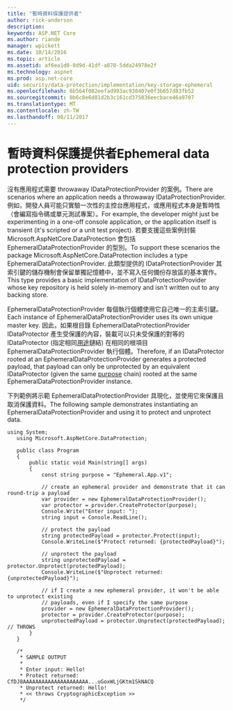 ```yaml
---
title: "暫時資料保護提供者"
author: rick-anderson
description: 
keywords: ASP.NET Core
ms.author: riande
manager: wpickett
ms.date: 10/14/2016
ms.topic: article
ms.assetid: af6ea1d0-0d9d-41df-a870-5dda24978e2f
ms.technology: aspnet
ms.prod: asp.net-core
uid: security/data-protection/implementation/key-storage-ephemeral
ms.openlocfilehash: 6b564f082eefad993ac938407e0f3b657d83fb52
ms.sourcegitcommit: 0b6c8e6d81d2b3c161cd375036eecbace46a9707
ms.translationtype: MT
ms.contentlocale: zh-TW
ms.lasthandoff: 08/11/2017
---
```

# <a name="ephemeral-data-protection-providers"></a><span data-ttu-id="9ca9b-103">暫時資料保護提供者</span><span class="sxs-lookup"><span data-stu-id="9ca9b-103">Ephemeral data protection providers</span></span>

<a name=data-protection-implementation-key-storage-ephemeral></a>

<span data-ttu-id="9ca9b-104">沒有應用程式需要 throwaway IDataProtectionProvider 的案例。</span><span class="sxs-lookup"><span data-stu-id="9ca9b-104">There are scenarios where an application needs a throwaway IDataProtectionProvider.</span></span> <span data-ttu-id="9ca9b-105">例如，開發人員可能只實驗一次性的主控台應用程式，或應用程式本身是暫時性 （會編寫指令碼或單元測試專案）。</span><span class="sxs-lookup"><span data-stu-id="9ca9b-105">For example, the developer might just be experimenting in a one-off console application, or the application itself is transient (it's scripted or a unit test project).</span></span> <span data-ttu-id="9ca9b-106">若要支援這些案例封裝 Microsoft.AspNetCore.DataProtection 會包括 EphemeralDataProtectionProvider 的型別。</span><span class="sxs-lookup"><span data-stu-id="9ca9b-106">To support these scenarios the package Microsoft.AspNetCore.DataProtection includes a type EphemeralDataProtectionProvider.</span></span> <span data-ttu-id="9ca9b-107">此類型提供的 IDataProtectionProvider 其索引鍵的儲存機制會保留單獨記憶體中，並不寫入任何備份存放區的基本實作。</span><span class="sxs-lookup"><span data-stu-id="9ca9b-107">This type provides a basic implementation of IDataProtectionProvider whose key repository is held solely in-memory and isn't written out to any backing store.</span></span>

<span data-ttu-id="9ca9b-108">EphemeralDataProtectionProvider 每個執行個體使用它自己唯一的主索引鍵。</span><span class="sxs-lookup"><span data-stu-id="9ca9b-108">Each instance of EphemeralDataProtectionProvider uses its own unique master key.</span></span> <span data-ttu-id="9ca9b-109">因此，如果根目錄 EphemeralDataProtectionProvider IDataProtector 產生受保護的內容，裝載可以只未受保護的對等的 IDataProtector (指定相同[用途](../consumer-apis/purpose-strings.md#data-protection-consumer-apis-purposes)鏈結) 在相同的根項目EphemeralDataProtectionProvider 執行個體。</span><span class="sxs-lookup"><span data-stu-id="9ca9b-109">Therefore, if an IDataProtector rooted at an EphemeralDataProtectionProvider generates a protected payload, that payload can only be unprotected by an equivalent IDataProtector (given the same [purpose](../consumer-apis/purpose-strings.md#data-protection-consumer-apis-purposes) chain) rooted at the same EphemeralDataProtectionProvider instance.</span></span>

<span data-ttu-id="9ca9b-110">下列範例將示範 EphemeralDataProtectionProvider 具現化，並使用它來保護且取消保護資料。</span><span class="sxs-lookup"><span data-stu-id="9ca9b-110">The following sample demonstrates instantiating an EphemeralDataProtectionProvider and using it to protect and unprotect data.</span></span>

```none
using System;
   using Microsoft.AspNetCore.DataProtection;

   public class Program
   {
       public static void Main(string[] args)
       {
           const string purpose = "Ephemeral.App.v1";

           // create an ephemeral provider and demonstrate that it can round-trip a payload
           var provider = new EphemeralDataProtectionProvider();
           var protector = provider.CreateProtector(purpose);
           Console.Write("Enter input: ");
           string input = Console.ReadLine();

           // protect the payload
           string protectedPayload = protector.Protect(input);
           Console.WriteLine($"Protect returned: {protectedPayload}");

           // unprotect the payload
           string unprotectedPayload = protector.Unprotect(protectedPayload);
           Console.WriteLine($"Unprotect returned: {unprotectedPayload}");

           // if I create a new ephemeral provider, it won't be able to unprotect existing
           // payloads, even if I specify the same purpose
           provider = new EphemeralDataProtectionProvider();
           protector = provider.CreateProtector(purpose);
           unprotectedPayload = protector.Unprotect(protectedPayload); // THROWS
       }
   }

   /*
    * SAMPLE OUTPUT
    *
    * Enter input: Hello!
    * Protect returned: CfDJ8AAAAAAAAAAAAAAAAAAAAA...uGoxWLjGKtm1SkNACQ
    * Unprotect returned: Hello!
    * << throws CryptographicException >>
    */
   ```

